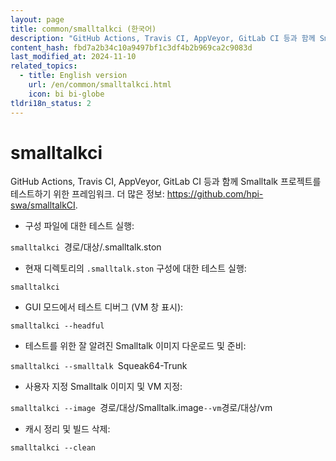 ```yaml
---
layout: page
title: common/smalltalkci (한국어)
description: "GitHub Actions, Travis CI, AppVeyor, GitLab CI 등과 함께 Smalltalk 프로젝트를 테스트하기 위한 프레임워크."
content_hash: fbd7a2b34c10a9497bf1c3df4b2b969ca2c9083d
last_modified_at: 2024-11-10
related_topics:
  - title: English version
    url: /en/common/smalltalkci.html
    icon: bi bi-globe
tldri18n_status: 2
---
```

# smalltalkci

GitHub Actions, Travis CI, AppVeyor, GitLab CI 등과 함께 Smalltalk 프로젝트를 테스트하기 위한 프레임워크.
더 많은 정보: <https://github.com/hpi-swa/smalltalkCI>.

- 구성 파일에 대한 테스트 실행:

`smalltalkci `<span class="tldr-var badge badge-pill bg-dark-lm bg-white-dm text-white-lm text-dark-dm font-weight-bold">경로/대상/.smalltalk.ston</span>

- 현재 디렉토리의 `.smalltalk.ston` 구성에 대한 테스트 실행:

`smalltalkci`

- GUI 모드에서 테스트 디버그 (VM 창 표시):

`smalltalkci --headful`

- 테스트를 위한 잘 알려진 Smalltalk 이미지 다운로드 및 준비:

`smalltalkci --smalltalk `<span class="tldr-var badge badge-pill bg-dark-lm bg-white-dm text-white-lm text-dark-dm font-weight-bold">Squeak64-Trunk</span>

- 사용자 지정 Smalltalk 이미지 및 VM 지정:

`smalltalkci --image `<span class="tldr-var badge badge-pill bg-dark-lm bg-white-dm text-white-lm text-dark-dm font-weight-bold">경로/대상/Smalltalk.image</span>` --vm `<span class="tldr-var badge badge-pill bg-dark-lm bg-white-dm text-white-lm text-dark-dm font-weight-bold">경로/대상/vm</span>

- 캐시 정리 및 빌드 삭제:

`smalltalkci --clean`
